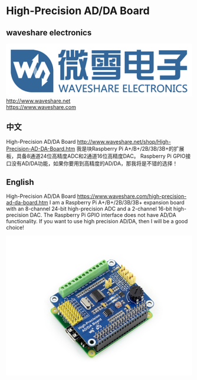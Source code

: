 ﻿# High-Precision AD/DA Board
## waveshare electronics
![waveshare_logo.png](waveshare_logo.png)
http://www.waveshare.net  
https://www.waveshare.com  

## 中文 ## 
High-Precision AD/DA Board http://www.waveshare.net/shop/High-Precision-AD-DA-Board.htm
我是块Raspberry Pi A+/B+/2B/3B/3B+的扩展板，具备8通道24位高精度ADC和2通道16位高精度DAC。
Raspberry Pi GPIO接口没有AD/DA功能，如果你要用到高精度的AD/DA，那我将是不错的选择！

## English ## 
High-Precision AD/DA Board https://www.waveshare.com/high-precision-ad-da-board.htm
I am a Raspberry Pi A+/B+/2B/3B/3B+ expansion board with an 8-channel 24-bit high-precision ADC and a 2-channel 16-bit high-precision DAC.
The Raspberry Pi GPIO interface does not have AD/DA functionality. If you want to use high precision AD/DA, then I will be a good choice!

![High-Precision-AD-DA-Board-3.jpg](High-Precision-AD-DA-Board-3.jpg)

